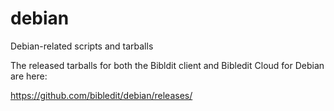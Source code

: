 # debian
Debian-related scripts and tarballs

The released tarballs for both the Bibldit client and Bibledit Cloud for Debian are here:

https://github.com/bibledit/debian/releases/
